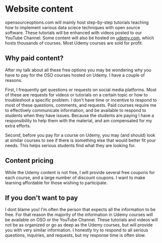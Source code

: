 ---
---
# Website content
opensourceoptions.com will mainly host step-by-step tutorials teaching how to implement various data sciece techniques with open source software. These tutorials will be enhanced with videos posted to our YouTube Channel. Some content will also be hosted on [udemy.com](udemy.com), which hosts thousands of courses. Most Udemy courses are sold for profit.

## Why paid content?
After my talk about all these free options you may be wondering why you have to pay for the OSO courses hosted on Udemy. I have a couple of reasons. 

First, I frequently get questions or requests on social media platforms. Most of these are requests for videos or tutorials on a certain topic or how to troubleshoot a specific problem. I don't have time or incentive to respond to most of these questions, comments, and requests. Paid courses require me to effectively communicate information, and be available to respond to students when they have issues. Because the students are paying I have a responsibility to help them with the material, and am compensated for my extra efforts.

Second, before you pay for a course on Udemy, you may (and should) look at similar courses to see if there is something else that would better fit your needs. This helps serious students find what they are looking for.

## Content pricing
While the Udemy content is not free, I will provide several free coupons for each course, and a large number of discount coupons. I want to make learning affordable for those wishing to participate.

## If you don't want to pay
I dont blame you! I'm often the person that expects all the information to be free. For that reason the majority of the information in Udemy courses will be available on OSO or the YouTube Channel. These tutorials and videos will not be as organized or go as deep as the Udemy courses, but will provide you with very similar information. I honestly try to respond to all serious questions, inquiries, and requests, but my response time is often slow.
